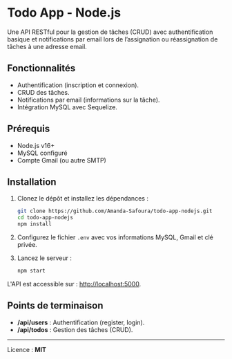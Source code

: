 # Todo App - Node.js  

Une API RESTful pour la gestion de tâches (CRUD) avec authentification basique et notifications par email lors de l’assignation ou réassignation de tâches à une adresse email.  

## Fonctionnalités  
- Authentification (inscription et connexion).  
- CRUD des tâches.  
- Notifications par email (informations sur la tâche).  
- Intégration MySQL avec Sequelize.  

## Prérequis  
- Node.js v16+  
- MySQL configuré  
- Compte Gmail (ou autre SMTP)  

## Installation  
1. Clonez le dépôt et installez les dépendances :  
   ```bash  
   git clone https://github.com/Amanda-Safoura/todo-app-nodejs.git  
   cd todo-app-nodejs  
   npm install  
   ```  

2. Configurez le fichier `.env` avec vos informations MySQL, Gmail et clé privée.  

3. Lancez le serveur :  
   ```bash  
   npm start  
   ```  

L'API est accessible sur : [http://localhost:5000](http://localhost:5000).  

## Points de terminaison  
- **/api/users** : Authentification (register, login).  
- **/api/todos** : Gestion des tâches (CRUD).  

---  
Licence : **MIT**  
